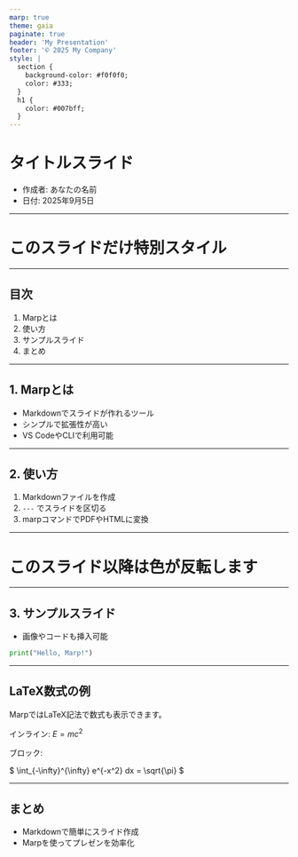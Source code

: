 ```yaml
---
marp: true
theme: gaia
paginate: true
header: 'My Presentation'
footer: '© 2025 My Company'
style: |
  section {
    background-color: #f0f0f0;
    color: #333;
  }
  h1 {
    color: #007bff;
  }
---
```


# タイトルスライド

- 作成者: あなたの名前
- 日付: 2025年9月5日

---

<!-- _class: lead -->
<!-- _paginate: false -->
<!-- _header: '' -->
<!-- _footer: '' -->

# このスライドだけ特別スタイル

---

## 目次

1.  Marpとは
2.  使い方
3.  サンプルスライド
4.  まとめ

---

## 1. Marpとは

- Markdownでスライドが作れるツール
- シンプルで拡張性が高い
- VS CodeやCLIで利用可能

<!--
note: ここはスピーカーノートです。
プレゼン本番で話す内容をここに書きます。
-->

---

## 2. 使い方

1.  Markdownファイルを作成
2.  `---` でスライドを区切る
3.  marpコマンドでPDFやHTMLに変換

---

<!-- backgroundColor: black -->
<!-- color: white -->

# このスライド以降は色が反転します

---

## 3. サンプルスライド

- 画像やコードも挿入可能

```python
print("Hello, Marp!")
```

---

## LaTeX数式の例

MarpではLaTeX記法で数式も表示できます。

インライン: $E = mc^2$

ブロック:

$
\int_{-\infty}^{\infty} e^{-x^2} dx = \sqrt{\pi}
$

---

## まとめ

- Markdownで簡単にスライド作成
- Marpを使ってプレゼンを効率化